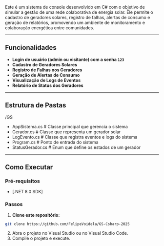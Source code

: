 Este é um sistema de console desenvolvido em C# com o objetivo de simular a gestão de uma rede colaborativa de energia solar. Ele permite o cadastro de geradores solares, registro de falhas, alertas de consumo e geração de relatórios, promovendo um ambiente de monitoramento e colaboração energética entre comunidades.

---

## Funcionalidades

- **Login de usuário (admin ou visitante) com a senha `123`**
- **Cadastro de Geradores Solares**
- **Registro de Falhas nos Geradores**
- **Geração de Alertas de Consumo**
- **Visualização de Logs de Eventos**
- **Relatório de Status dos Geradores**

---

##  Estrutura de Pastas
/GS


- AppSistema.cs # Classe principal que gerencia o sistema
- Gerador.cs # Classe que representa um gerador solar
- LogEvento.cs # Classe que registra eventos e logs do sistema
- Program.cs # Ponto de entrada do sistema
- StatusGerador.cs # Enum que define os estados de um gerador

---

##  Como Executar

### Pré-requisitos

- [.NET 8.0 SDK]

### Passos

1. **Clone este repositório:**
```bash
git clone https://github.com/FelipeVoidela/GS-Csharp-2025
```
2. Abra o projeto no Visual Studio ou no Visual Studio Code.
3. Compile o projeto e execute.
